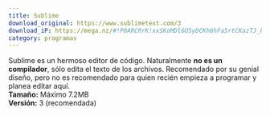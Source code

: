 ```yaml
---
title: Sublime
download_original: https://www.sublimetext.com/3
download_iP: https://mega.nz/#!P0ARCRrK!xxSKoMDl6O5yDCKh6hFa5rtCKazTJ_PdTrag3NnzjbE
category: programas
---
```


Sublime es un hermoso editor de código. Naturalmente **no es un compilador**, sólo edita el texto de los archivos. Recomendado por su genial diseño, pero no es recomendado para quien recién empieza a programar y planea editar aquí. <br>
**Tamaño:** Máximo 7.2MB <br>
**Versión:** 3 (recomendada)